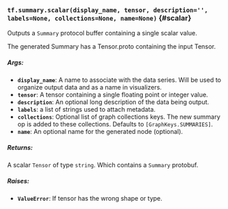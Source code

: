 ### `tf.summary.scalar(display_name, tensor, description='', labels=None, collections=None, name=None)` {#scalar}

Outputs a `Summary` protocol buffer containing a single scalar value.

The generated Summary has a Tensor.proto containing the input Tensor.

##### Args:


*  <b>`display_name`</b>: A name to associate with the data series. Will be used to
    organize output data and as a name in visualizers.
*  <b>`tensor`</b>: A tensor containing a single floating point or integer value.
*  <b>`description`</b>: An optional long description of the data being output.
*  <b>`labels`</b>: a list of strings used to attach metadata.
*  <b>`collections`</b>: Optional list of graph collections keys. The new summary op is
    added to these collections. Defaults to `[GraphKeys.SUMMARIES]`.
*  <b>`name`</b>: An optional name for the generated node (optional).

##### Returns:

  A scalar `Tensor` of type `string`. Which contains a `Summary` protobuf.

##### Raises:


*  <b>`ValueError`</b>: If tensor has the wrong shape or type.

